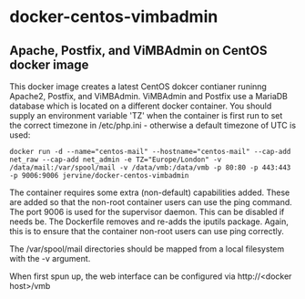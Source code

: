 # docker-centos-vimbadmin
## Apache, Postfix, and ViMBAdmin on CentOS docker image

This docker image creates a latest CentOS dokcer contianer runinng Apache2, Postfix, and ViMBAdmin. ViMBAdmin and Postfix use a MariaDB database which is located on a different docker container. You should supply an environment variable 'TZ' when the container is first run to set the correct timezone in /etc/php.ini - otherwise a default timezone of UTC is used:

    docker run -d --name="centos-mail" --hostname="centos-mail" --cap-add net_raw --cap-add net_admin -e TZ="Europe/London" -v /data/mail:/var/spool/mail -v /data/vmb:/data/vmb -p 80:80 -p 443:443 -p 9006:9006 jervine/docker-centos-vimbadmin

The container requires some extra (non-default) capabilities added. These are added so that the non-root container users can use the ping command. The port 9006 is used for the supervisor daemon. This can be disabled if needs be. The Dockerfile removes and re-adds the iputils package. Again, this is to ensure that the container non-root users can use ping correctly. 

The /var/spool/mail directories should be mapped from a local filesystem with the -v argument.

When first spun up, the web interface can be configured via http://\<docker host\>/vmb
